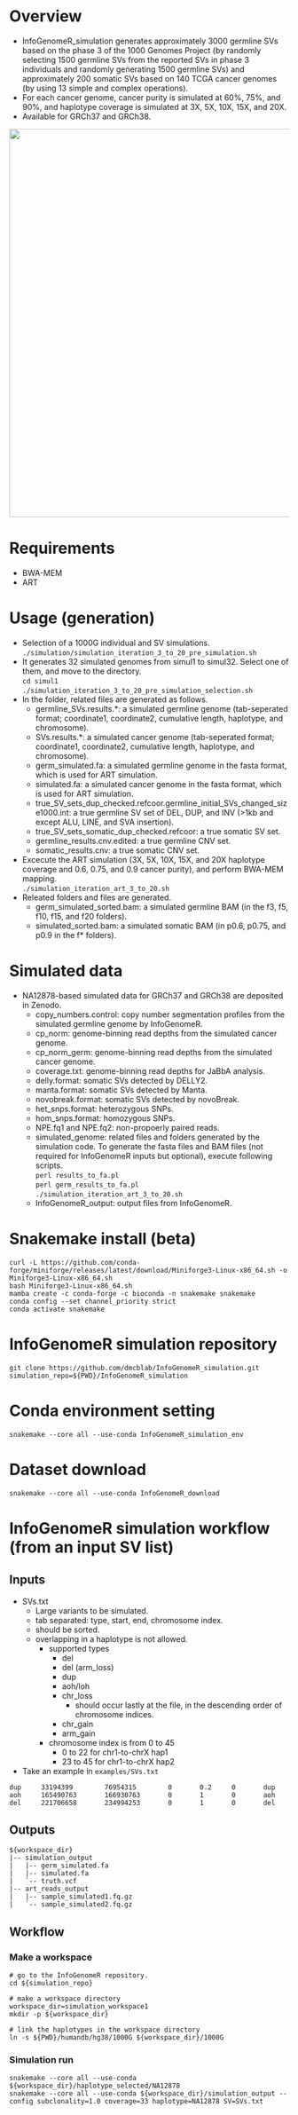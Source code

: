 # Overview

- InfoGenomeR_simulation generates approximately 3000 germline SVs based on the phase 3 of the 1000 Genomes Project (by randomly selecting 1500 germline SVs from the reported SVs in phase 3 individuals
and randomly generating 1500 germline SVs) and approximately 200 somatic SVs based on 140 TCGA cancer genomes (by using 13 simple and complex operations).
- For each cancer genome, cancer purity is simulated at 60%, 75%, and 90%, and haplotype coverage is simulated at 3X, 5X, 10X, 15X, and 20X.
- Available for GRCh37 and GRCh38.

<p align="center">
    <img height="700" src="./doc/overview.png">
  </a>
</p>

# Requirements

- BWA-MEM
- ART
# Usage (generation)

- Selection of a 1000G individual and SV simulations.\
`./simulation/simulation_iteration_3_to_20_pre_simulation.sh`
- It generates 32 simulated genomes from simul1 to simul32. Select one of them, and move to the directory.\
`cd simul1`\
`./simulation_iteration_3_to_20_pre_simulation_selection.sh`
- In the folder, related files are generated as follows.
  - germline_SVs.results.*: a simulated germline genome (tab-seperated format; coordinate1, coordinate2, cumulative length, haplotype, and chromosome).
  - SVs.results.*: a simulated cancer genome (tab-seperated format; coordinate1, coordinate2, cumulative length, haplotype, and chromosome).
  - germ_simulated.fa: a simulated germline genome  in the fasta format, which is used for ART simulation.
  - simulated.fa: a simulated cancer genome in the fasta format, which is used for ART simulation.
  - true_SV_sets_dup_checked.refcoor.germline_initial_SVs_changed_size1000.int: a true germline SV set of DEL, DUP, and INV (>1kb and except ALU, LINE, and SVA insertion).
  - true_SV_sets_somatic_dup_checked.refcoor: a true somatic SV set.
  - germline_results.cnv.edited: a true germline CNV set.
  - somatic_results.cnv: a true somatic CNV set.
- Excecute the ART simulation (3X, 5X, 10X, 15X, and 20X haplotype coverage and 0.6, 0.75, and 0.9 cancer purity), and perform BWA-MEM mapping.\
`./simulation_iteration_art_3_to_20.sh`
- Releated folders and files are generated.
  - germ_simulated_sorted.bam: a simulated germline BAM (in the f3, f5, f10, f15, and f20 folders).
  - simulated_sorted.bam: a simulated somatic BAM (in p0.6, p0.75, and p0.9 in the f* folders).
# Simulated data
- NA12878-based simulated data for GRCh37 and GRCh38 are deposited in Zenodo.
  - copy_numbers.control: copy number segmentation profiles from the simulated germline genome by InfoGenomeR.
  - cp_norm: genome-binning read depths from the simulated cancer genome.
  - cp_norm_germ: genome-binning read depths from the simulated cancer genome.
  - coverage.txt: genome-binning read depths for JaBbA analysis.
  - delly.format: somatic SVs detected by DELLY2.
  - manta.format: somatic SVs detected by Manta.
  - novobreak.format: somatic SVs detected by novoBreak.
  - het_snps.format: heterozygous SNPs.
  - hom_snps.format: homozygous SNPs.
  - NPE.fq1 and NPE.fq2: non-propoerly paired reads.
  - simulated_genome: related files and folders generated by the simulation code. To generate the fasta files and BAM files (not required for InfoGenomeR inputs but optional), execute following scripts.\
  `perl results_to_fa.pl`\
  `perl germ_results_to_fa.pl`\
  `./simulation_iteration_art_3_to_20.sh`
   - InfoGenomeR_output: output files from InfoGenomeR.


# Snakemake install (beta)
```
curl -L https://github.com/conda-forge/miniforge/releases/latest/download/Miniforge3-Linux-x86_64.sh -o Miniforge3-Linux-x86_64.sh
bash Miniforge3-Linux-x86_64.sh
mamba create -c conda-forge -c bioconda -n snakemake snakemake
conda config --set channel_priority strict
conda activate snakemake
```
# InfoGenomeR simulation repository
```
git clone https://github.com/dmcblab/InfoGenomeR_simulation.git
simulation_repo=${PWD}/InfoGenomeR_simulation
```
# Conda environment setting
```
snakemake --core all --use-conda InfoGenomeR_simulation_env
```
# Dataset download
```
snakemake --core all --use-conda InfoGenomeR_download
```
# InfoGenomeR simulation workflow (from an input SV list)
## Inputs
- SVs.txt
  - Large variants to be simulated.
  - tab separated: type, start, end, chromosome index.
  - should be sorted.
  - overlapping in a haplotype is not allowed.
    - supported types
      - del
      - del (arm_loss)
      - dup
      - aoh/loh
      - chr_loss
        - should occur lastly at the file, in the descending order of chromosome indices.
      - chr_gain
      - arm_gain
    - chromosome index is from 0 to 45
      - 0 to 22 for chr1-to-chrX hap1
      - 23 to 45 for chr1-to-chrX hap2
- Take an example in `examples/SVs.txt`
```
dup     33194399        76954315        0       0.2     0       dup
aoh     165490763       166930763       0       1       0       aoh
del     221706658       234994253       0       1       0       del
```
## Outputs
```
${workspace_dir}
|-- simulation_output
|   |-- germ_simulated.fa
|   |-- simulated.fa
|   `-- truth.vcf
|-- art_reads_output
|   |-- sample_simulated1.fq.gz
|   `-- sample_simulated2.fq.gz
```

## Workflow
### Make a workspace
```
# go to the InfoGenomeR repository.
cd ${simulation_repo}

# make a workspace directory
workspace_dir=simulation_workspace1
mkdir -p ${workspace_dir}

# link the haplotypes in the workspace directory
ln -s ${PWD}/humandb/hg38/1000G ${workspace_dir}/1000G
```
### Simulation run
```
snakemake --core all --use-conda ${workspace_dir}/haplotype_selected/NA12878
snakemake --core all --use-conda ${workspace_dir}/simulation_output --config subclonality=1.0 coverage=33 haplotype=NA12878 SV=SVs.txt
```
